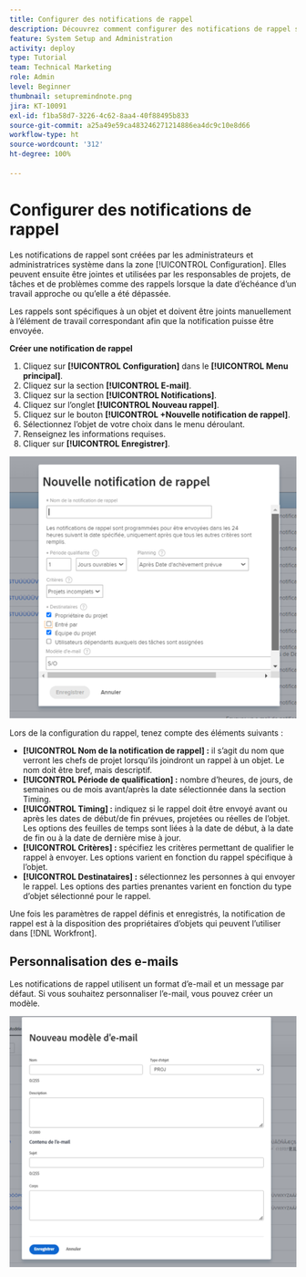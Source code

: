 ```yaml
---
title: Configurer des notifications de rappel
description: Découvrez comment configurer des notifications de rappel spécifiques à un objet pour informer les utilisateurs et les utilisatrices de l’approche ou du dépassement de la date d’échéance d’un travail.
feature: System Setup and Administration
activity: deploy
type: Tutorial
team: Technical Marketing
role: Admin
level: Beginner
thumbnail: setupremindnote.png
jira: KT-10091
exl-id: f1ba58d7-3226-4c62-8aa4-40f88495b833
source-git-commit: a25a49e59ca483246271214886ea4dc9c10e8d66
workflow-type: ht
source-wordcount: '312'
ht-degree: 100%

---
```


<!---
this has the same content as the system administrator notification setup and mangement section of the email and inapp notificiations learning path
--->

# Configurer des notifications de rappel

Les notifications de rappel sont créées par les administrateurs et administratrices système dans la zone [!UICONTROL Configuration]. Elles peuvent ensuite être jointes et utilisées par les responsables de projets, de tâches et de problèmes comme des rappels lorsque la date d’échéance d’un travail approche ou qu’elle a été dépassée.

Les rappels sont spécifiques à un objet et doivent être joints manuellement à l’élément de travail correspondant afin que la notification puisse être envoyée.

**Créer une notification de rappel**

1. Cliquez sur **[!UICONTROL Configuration]** dans le **[!UICONTROL Menu principal]**.
1. Cliquez sur la section **[!UICONTROL E-mail]**.
1. Cliquez sur la section **[!UICONTROL Notifications]**.
1. Cliquez sur l’onglet **[!UICONTROL Nouveau rappel]**.
1. Cliquez sur le bouton **[!UICONTROL +Nouvelle notification de rappel]**.
1. Sélectionnez l’objet de votre choix dans le menu déroulant.
1. Renseignez les informations requises.
1. Cliquer sur **[!UICONTROL Enregistrer]**.

![[!UICONTROL Fenêtre Nouvelle notification de rappel]](assets/admin-fund-reminder-notification-1.png)

Lors de la configuration du rappel, tenez compte des éléments suivants :

* **[!UICONTROL Nom de la notification de rappel] :** il s’agit du nom que verront les chefs de projet lorsqu’ils joindront un rappel à un objet. Le nom doit être bref, mais descriptif.
* **[!UICONTROL Période de qualification] :** nombre d’heures, de jours, de semaines ou de mois avant/après la date sélectionnée dans la section Timing.
* **[!UICONTROL Timing] :** indiquez si le rappel doit être envoyé avant ou après les dates de début/de fin prévues, projetées ou réelles de l’objet. Les options des feuilles de temps sont liées à la date de début, à la date de fin ou à la date de dernière mise à jour.
* **[!UICONTROL Critères] :** spécifiez les critères permettant de qualifier le rappel à envoyer. Les options varient en fonction du rappel spécifique à l’objet.
* **[!UICONTROL Destinataires] :** sélectionnez les personnes à qui envoyer le rappel. Les options des parties prenantes varient en fonction du type d’objet sélectionné pour le rappel.

Une fois les paramètres de rappel définis et enregistrés, la notification de rappel est à la disposition des propriétaires d’objets qui peuvent l’utiliser dans [!DNL Workfront].

## Personnalisation des e-mails

Les notifications de rappel utilisent un format d’e-mail et un message par défaut. Si vous souhaitez personnaliser l’e-mail, vous pouvez créer un modèle.

<!---
paragraph above needs a hyperlink to an article
--->

![Fenêtre Nouveau modèle d’e-mail](assets/admin-fund-email-customization.png)

<!---
learn more URLs
--->
